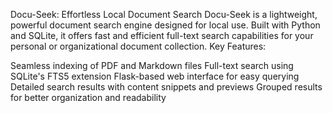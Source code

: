 Docu-Seek: Effortless Local Document Search
Docu-Seek is a lightweight, powerful document search engine designed for local use. Built with Python and SQLite, it offers fast and efficient full-text search capabilities for your personal or organizational document collection.
Key Features:

Seamless indexing of PDF and Markdown files
Full-text search using SQLite's FTS5 extension
Flask-based web interface for easy querying
Detailed search results with content snippets and previews
Grouped results for better organization and readability
